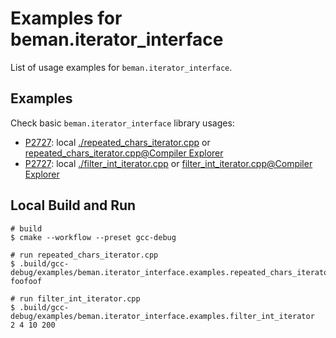 # Examples for beman.iterator_interface

<!--
SPDX-License-Identifier: 2.0 license with LLVM exceptions
-->

List of usage examples for `beman.iterator_interface`.

## Examples

Check basic `beman.iterator_interface` library usages:

* [P2727](https://wg21.link/P2727): local [./repeated_chars_iterator.cpp](./repeated_chars_iterator.cpp) or [repeated_chars_iterator.cpp@Compiler Explorer](https://godbolt.org/z/Yn9K15c9b)
* [P2727](https://wg21.link/P2727): local [./filter_int_iterator.cpp](./filter_int_iterator.cpp) or [filter_int_iterator.cpp@Compiler Explorer](https://godbolt.org/z/q6933enqe)

## Local Build and Run

```shell
# build
$ cmake --workflow --preset gcc-debug

# run repeated_chars_iterator.cpp
$ .build/gcc-debug/examples/beman.iterator_interface.examples.repeated_chars_iterator
foofoof

# run filter_int_iterator.cpp
$ .build/gcc-debug/examples/beman.iterator_interface.examples.filter_int_iterator
2 4 10 200
```
